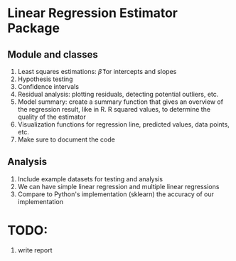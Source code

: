 # Linear Regression Estimator Package

## Module and classes

1. Least squares estimations: $\hat{\beta}$ for intercepts and slopes
2. Hypothesis testing
3. Confidence intervals
5. Residual analysis: plotting residuals, detecting potential outliers, etc.
6. Model summary: create a summary function that gives an overview of the regression result, like in R. R squared values, to determine the quality of the estimator
7. Visualization functions for regression line, predicted values, data points, etc.
8. Make sure to document the code

## Analysis

1. Include example datasets for testing and analysis
2. We can have simple linear regression and multiple linear regressions
3. Compare to Python's implementation (sklearn) the accuracy of our implementation

# TODO:
1. write report

